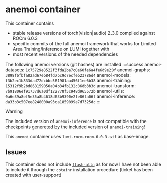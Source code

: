 # anemoi container
This container contains
- stable release versions of torch(vision|audio) 2.3.0 compiled against ROCm 6.0.3
- specific commits of the full anemoi framework that works for Limited Area Training/Inference on LUMI together with 
- most recent versions of the needed dependencies

The following anemoi versions (git hashes) are installed
:::success
anemoi-datasets:    `1c75729e8522f3fda2ba7c0e60fe6a4fe6d9e28f`
anemoi-graphs:      `3898f6fbfa82ad67eb84fd7bc9d7ecfeb23786d4`
anemoi-models:      `f3b2ec1b833dad72dcbbc561981aa456f1ee6b38`
anemoi-training:    `15312f9b2bd868159050a04b34fb132c86db3b3d`
anemoi-transform:   `7b91806ef91737d6a0df122778f5c948d965572b`
anemoi-utils:       `0a6e39a8ef5e35a8b4618d63b9390e2fe86fa06f`
anemoi-inference:   `da33b3c507ee8248000a93ca1859099e7d7325dc`
:::

>[!WARNING]
> The included version of `anemoi-inference` is not compatible with the checkpoints genereted by the included version of `anemoi-training`!

This `anemoi` container uses `lumi-rocm-rocm-6.0.3.sif` as base-image.  

## Issues
This container does not include [`flash-attn`](https://github.com/Dao-AILab/flash-attention) as for now I have not been able to include it through the `cotainr` installation procedure (ticket has been created with user-support)

